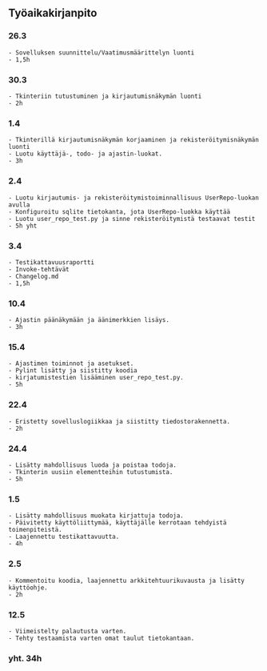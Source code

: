 ## Työaikakirjanpito  
### 26.3  
    - Sovelluksen suunnittelu/Vaatimusmäärittelyn luonti  
    - 1,5h  
### 30.3
    - Tkinteriin tutustuminen ja kirjautumisnäkymän luonti  
    - 2h  
### 1.4  
    - Tkinterillä kirjautumisnäkymän korjaaminen ja rekisteröitymisnäkymän luonti  
    - Luotu käyttäjä-, todo- ja ajastin-luokat.  
    - 3h
### 2.4  
    - Luotu kirjautumis- ja rekisteröitymistoiminnallisuus UserRepo-luokan avulla
    - Konfiguroitu sqlite tietokanta, jota UserRepo-luokka käyttää
    - Luotu user_repo_test.py ja sinne rekisteröitymistä testaavat testit
    - 5h yht
### 3.4  
    - Testikattavuusraportti
    - Invoke-tehtävät
    - Changelog.md
    - 1,5h  
### 10.4  
    - Ajastin päänäkymään ja äänimerkkien lisäys.
    - 3h  
### 15.4  
    - Ajastimen toiminnot ja asetukset.  
    - Pylint lisätty ja siistitty koodia
    - kirjatumistestien lisääminen user_repo_test.py.  
    - 5h  
### 22.4
    - Eristetty sovelluslogiikkaa ja siistitty tiedostorakennetta.
    - 2h  
### 24.4  
    - Lisätty mahdollisuus luoda ja poistaa todoja.
    - Tkinterin uusiin elementteihin tutustumista.
    - 5h  
### 1.5  
    - Lisätty mahdollisuus muokata kirjattuja todoja.
    - Päivitetty käyttöliittymää, käyttäjälle kerrotaan tehdyistä toimenpiteistä.
    - Laajennettu testikattavuutta.
    - 4h  
### 2.5
    - Kommentoitu koodia, laajennettu arkkitehtuurikuvausta ja lisätty käyttöohje.
    - 2h  
### 12.5  
    - Viimeistelty palautusta varten.
    - Tehty testaamista varten omat taulut tietokantaan.
    
### yht. 34h